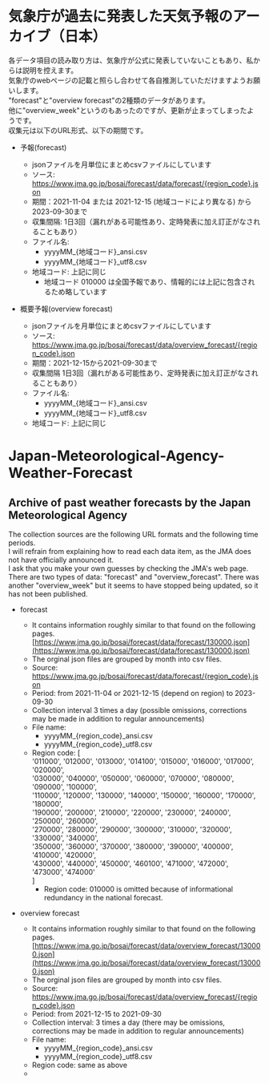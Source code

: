 # 気象庁が過去に発表した天気予報のアーカイブ（日本）  
各データ項目の読み取り方は、気象庁が公式に発表していないこともあり、私からは説明を控えます。  
気象庁のwebページの記載と照らし合わせて各自推測していただけますようお願いします。  
"forecast"と"overview forecast"の2種類のデータがあります。  
他に"overview_week"というのもあったのですが、更新が止まってしまったようです。  
収集元は以下のURL形式、以下の期間です。  

- 予報(forecast)  
  - jsonファイルを月単位にまとめcsvファイルにしています  
  - ソース: https://www.jma.go.jp/bosai/forecast/data/forecast/{region_code}.json  
  - 期間：2021-11-04 または 2021-12-15 (地域コードにより異なる) から2023-09-30まで  
  - 収集間隔: 1日3回（漏れがある可能性あり、定時発表に加え訂正がなされることもあり）   
  - ファイル名:    
    - yyyyMM_{地域コード}_ansi.csv  
    - yyyyMM_{地域コード}_utf8.csv  
  - 地域コード: 上記に同じ  
    - 地域コード 010000 は全国予報であり、情報的には上記に包含されるため略しています
   
- 概要予報(overview forecast)  
  - jsonファイルを月単位にまとめcsvファイルにしています  
  - ソース: https://www.jma.go.jp/bosai/forecast/data/overview_forecast/{region_code}.json  
  - 期間：2021-12-15から2021-09-30まで  
  - 収集間隔 1日3回（漏れがある可能性あり、定時発表に加え訂正がなされることもあり）   
  - ファイル名:  
    - yyyyMM_{地域コード}_ansi.csv  
    - yyyyMM_{地域コード}_utf8.csv  
  - 地域コード: 上記に同じ

  
# Japan-Meteorological-Agency-Weather-Forecast
## Archive of past weather forecasts by the Japan Meteorological Agency  
The collection sources are the following URL formats and the following time periods.  
I will refrain from explaining how to read each data item, as the JMA does not have officially announced it.  
I ask that you make your own guesses by checking the JMA's web page.  
There are two types of data: "forecast" and "overview_forecast".
There was another "overview_week" but it seems to have stopped being updated, so it has not been published.

- forecast
  - It contains information roughly similar to that found on the following pages.  
    [https://www.jma.go.jp/bosai/forecast/data/forecast/130000.json](https://www.jma.go.jp/bosai/forecast/data/forecast/130000.json)  
  - The orginal json files are grouped by month into csv files.  
  - Source: https://www.jma.go.jp/bosai/forecast/data/forecast/{region_code}.json  
  - Period: from 2021-11-04 or 2021-12-15 (depend on region) to 2023-09-30  
  - Collection interval 3 times a day (possible omissions, corrections may be made in addition to regular announcements)   
  - File name:  
    - yyyyMM_{region_code}_ansi.csv  
    - yyyyMM_{region_code}_utf8.csv  
  - Region code: [  
                '011000', '012000', '013000', '014100', '015000', '016000', '017000', '020000',   
                '030000', '040000', '050000', '060000', '070000', '080000', '090000', '100000',  
                '110000', '120000', '130000', '140000', '150000', '160000', '170000', '180000',  
                '190000', '200000', '210000', '220000', '230000', '240000', '250000', '260000',  
                '270000', '280000', '290000', '300000', '310000', '320000', '330000', '340000',  
                '350000', '360000', '370000', '380000', '390000', '400000', '410000', '420000',  
                '430000', '440000', '450000', '460100', '471000', '472000', '473000', '474000'  
                ]  
    - Region code: 010000 is omitted because of informational redundancy in the national forecast.  

- overview forecast
  - It contains information roughly similar to that found on the following pages.  
    [https://www.jma.go.jp/bosai/forecast/data/overview_forecast/130000.json](https://www.jma.go.jp/bosai/forecast/data/overview_forecast/130000.json)  
  - The orginal json files are grouped by month into csv files.  
  - Source: https://www.jma.go.jp/bosai/forecast/data/overview_forecast/{region_code}.json  
  - Period: from 2021-12-15 to 2021-09-30  
  - Collection interval: 3 times a day (there may be omissions, corrections may be made in addition to regular announcements)   
  - File name:  
    - yyyyMM_{region_code}_ansi.csv  
    - yyyyMM_{region_code}_utf8.csv  
  - Region code: same as above
  - 
